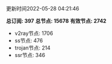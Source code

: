 更新时间2022-05-28 04:21:46

**总订阅: 397**
**总节点: 15678**
**有效节点: 2742**
- v2ray节点: 1706
- ss节点: 476
- trojan节点: 214
- ssr节点: 346
